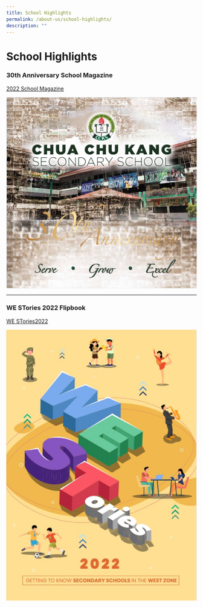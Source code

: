 ```yaml
---
title: School Highlights
permalink: /about-us/school-highlights/
description: ""
---
```

# **School Highlights** 


### 30th Anniversary School Magazine

[2022 School Magazine](https://heyzine.com/flip-book/b3d47a1b8e.html)

![](/images/About%20Us/School%20Magazine%20Cover%20Page.jpg)






--------------------------

### WE STories 2022 Flipbook

[WE STories2022](https://online.fliphtml5.com/obrr/qkde/)

![](/images/About%20Us/2022%20WeSTories%20cover.jpg)
